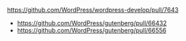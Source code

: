 https://github.com/WordPress/wordpress-develop/pull/7643

* https://github.com/WordPress/gutenberg/pull/66432
* https://github.com/WordPress/gutenberg/pull/66556
